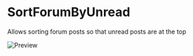 # SortForumByUnread

Allows sorting forum posts so that unread posts are at the top

![Preview](https://github.com/user-attachments/assets/f49808ea-c369-4ac4-ac83-a01986349c3e)
